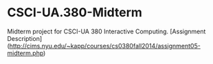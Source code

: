 CSCI-UA.380-Midterm
===================

Midterm project for CSCI-UA 380 Interactive Computing.
[Assignment Description] (http://cims.nyu.edu/~kapp/courses/cs0380fall2014/assignment05-midterm.php)
